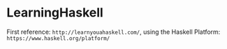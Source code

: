 LearningHaskell
===============

First reference: `http://learnyouahaskell.com/`, using the Haskell Platform:
`https://www.haskell.org/platform/`
